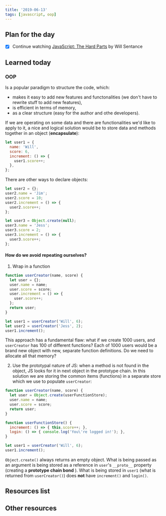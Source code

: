 ```yaml
---
title: '2019-06-13'
tags: [javascript, oop]
---
```


## Plan for the day

- [x] Continue watching [JavaScript: The Hard Parts](https://frontendmasters.com/courses/javascript-hard-parts/) by Will Sentance

## Learned today

### OOP

Is a popular paradigm to structure the code, which:

- makes it easy to add new features and functonalities (we don't have to rewrite stuff to add new features),
- is efficient in terms of memory,
- as a clear structure (easy for the author and othe developers).

If we are operating on some data and there are functionalities we'd like to apply to it, a nice and logical solution would be to store data and methods together in an object (**encapsulate**):

```javascript
let user1 = {
  name: 'Will',
  score: 6,
  increment: () => {
    user1.score++;
  },
};
```

There are other ways to declare objects:

```javascript
let user2 = {};
user2.name = 'Jim';
user2.score = 10;
user2.increment = () => {
  user2.score++;
};
```

```javascript
let user3 = Object.create(null);
user3.name = 'Jess';
user3.score = 2;
user3.increment = () => {
  user3.score++;
};
```

#### How do we avoid repeating ourselves?

1. Wrap in a function

```javascript
function userCreator(name, score) {
  let user = {};
  user.name = name;
  user.score = score;
  user.increment = () => {
    user.score++;
  };
  return user;
}

let user1 = userCreator('Will', 6);
let user2 = userCreator('Jess', 2);
user1.increment();
```

This approach has a fundamental flaw: what if we create 1000 users, and `userCreator` has 100 of different functions? Each of 1000 users would be a brand new object with new, separate function definitions. Do we need to allocate all that memory?

2. Use the prototypal nature of JS: when a method is not found in the object, JS looks for it in next object in the prototype chain. In this solution we are storing the common items (functions) in a separate store which we use to populate `userCreator`:

```javascript
function userCreator(name, score) {
  let user = Object.create(userFunctionStore);
  user.name = name;
  user.score = score;
  return user;
}

function userFunctionStore() {
  increment: () => { this.score++; },
  login: () => { console.log('You\'re logged in!'); },
}

let user1 = userCreator('Will', 6);
user1.increment();
```

`Object.create()` always returns an empty object. What is being passed as an argument is being stored as a reference in `user`'s `__proto__` property (creating a **prototype chain bond** ). What is being stored in `user1` (what is returned from `userCreator()`) does **not** have `increment()` and `login()`.

## Resources list

## Other resources
